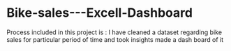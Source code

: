 # Bike-sales---Excell-Dashboard
Process included in this project is : I have cleaned a dataset regarding bike sales for particular period of time and took insights made a dash board of it
